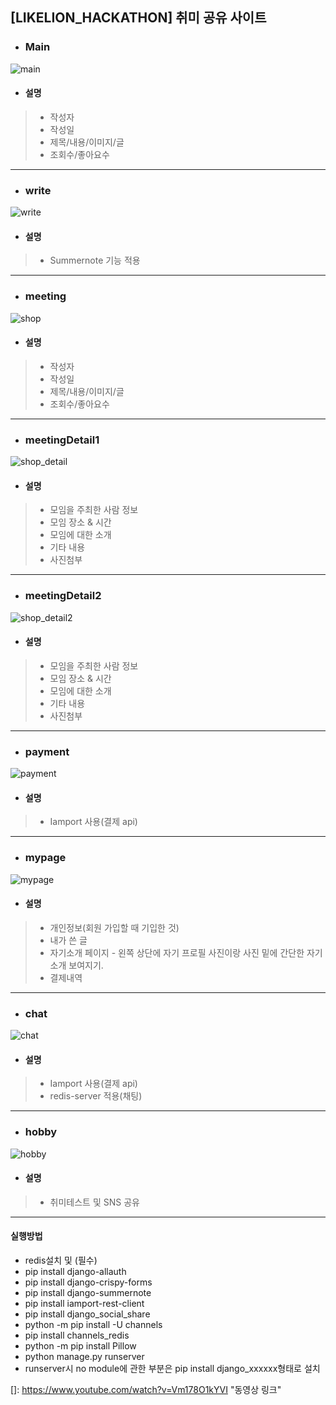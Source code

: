 ## [LIKELION_HACKATHON] 취미 공유 사이트

- ### Main

![main](https://user-images.githubusercontent.com/48213832/111589631-7345c400-8808-11eb-8a82-00b44791920e.PNG)

- ####  설명

> - 작성자
> - 작성일
> - 제목/내용/이미지/글
> - 조회수/좋아요수

------



- ### write

![write](https://user-images.githubusercontent.com/48213832/111589524-4abdca00-8808-11eb-9d72-e6b3d2c96e2d.PNG)

- #### 설명

> - Summernote 기능 적용

------



- ### meeting

![shop](https://user-images.githubusercontent.com/48213832/111589531-4d202400-8808-11eb-8796-0941db3fb261.PNG)

- #### 설명

> - 작성자
> - 작성일
> - 제목/내용/이미지/글
> - 조회수/좋아요수

------



- ### meetingDetail1

![shop_detail](https://user-images.githubusercontent.com/48213832/111589537-4f827e00-8808-11eb-81f4-fe33f88738f3.PNG)

- #### 설명

> - 모임을 주최한 사람 정보
> - 모임 장소 & 시간
> - 모임에 대한 소개
> - 기타 내용
> - 사진첨부

------



- ### meetingDetail2

![shop_detail2](https://user-images.githubusercontent.com/48213832/111589566-5ad5a980-8808-11eb-902b-6414d2ac242b.PNG)

- #### 설명

> - 모임을 주최한 사람 정보
> - 모임 장소 & 시간
> - 모임에 대한 소개
> - 기타 내용
> - 사진첨부

------



- ### payment

![payment](https://user-images.githubusercontent.com/48213832/111589572-5c06d680-8808-11eb-82c8-f6c39d3ed60d.PNG)

- #### 설명

> - Iamport 사용(결제 api)

------



- ### mypage

![mypage](https://user-images.githubusercontent.com/48213832/111589897-cb7cc600-8808-11eb-8c72-49df22f98cc7.PNG)

- #### 설명

> - 개인정보(회원 가입할 때 기입한 것)
> - 내가 쓴 글
> - 자기소개 페이지 - 왼쪽 상단에 자기 프로필 사진이랑 사진 밑에 간단한 자기소개 보여지기.
> - 결제내역

------



- ### chat

![chat](https://user-images.githubusercontent.com/48213832/111589580-5dd09a00-8808-11eb-8800-3416170dfbbc.PNG)

- #### 설명

> - Iamport 사용(결제 api)
> - redis-server 적용(채팅)

------



- ### hobby

![hobby](https://user-images.githubusercontent.com/48213832/111589589-61642100-8808-11eb-96e1-cd55b7da6d5b.PNG)

- #### 설명

> - 취미테스트 및 SNS 공유

------



#### 실행방법

- redis설치 및 (필수)
- pip install django-allauth
- pip install django-crispy-forms
- pip install django-summernote
- pip install iamport-rest-client
- pip install django_social_share
- python -m pip install -U channels
- pip install channels_redis
- python -m pip install Pillow
- python manage.py runserver
- runserver시 no module에 관한 부분은 pip install django_xxxxxx형태로 설치

[]: https://www.youtube.com/watch?v=Vm178O1kYVI	"동영상 링크"

